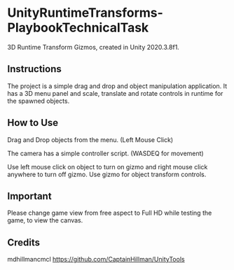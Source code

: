 # UnityRuntimeTransforms-PlaybookTechnicalTask


3D Runtime Transform Gizmos, created in Unity 2020.3.8f1.

## Instructions

The project is a simple drag and drop and object manipulation application. It has a 3D menu panel and scale, translate and rotate controls in runtime for the spawned objects.

## How to Use

Drag and Drop objects from the menu. (Left Mouse Click)

The camera has a simple controller script. (WASDEQ for movement)

Use left mouse click on object to turn on gizmo and right mouse click anywhere to turn off gizmo. Use gizmo for object transform controls.

## Important 
Please change game view from free aspect to Full HD while testing the game, to view the canvas.

## Credits

mdhillmancmcl
https://github.com/CaptainHillman/UnityTools
